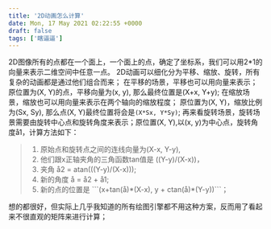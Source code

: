 ```yaml
---
title: '2D动画怎么计算'
date: Mon, 17 May 2021 02:22:55 +0000
draft: false
tags: ['瞎逼逼']
---
```


2D图像所有的点都在一个面上，一个面上的点，确定了坐标系，我们可以用2\*1的向量来表示二维空间中任意一点。 2D动画可以细化分为平移、缩放、旋转，所有复杂的动画都是通过他们组合而来； 在平移的场景，平移也可以用向量来表示；原位置为(X, Y)的点，平移向量为(x, y), 那么最终位置是(X+x, Y+y); 在缩放场景，缩放也可以用向量来表示在两个轴向的缩放程度； 原位置为(X, Y)，缩放比例为(Sx, Sy), 那么点(X, Y)最终位置将会是`(X*Sx, Y*Sy)`; 再来看旋转场景，旋转场景需要由旋转中心点和旋转角度来表示；原位置(X, Y),以(x, y)为中心点，旋转角度å1，计算方法如下：

> 1.  原始点和旋转点之间的连线向量为(X-x, Y-y),
> 2.  他们跟x正轴夹角的三角函数tan值是 ((Y-y)/(X-x))，
> 3.  夹角 å2 = atan(((Y-y)/(X-x)));
> 4.  新的角度 å = å2 + å1;
> 5.  新的点的位置是 \`\`\`(x+tan(å)\*(X-x), y + ctan(å)\*(Y-y))\`\`\`；

想的都很好，但实际上几乎我知道的所有绘图引擎都不用这种方案，反而用了看起来不很直观的矩阵来进行计算；